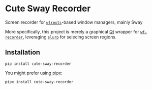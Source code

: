 # Cute Sway Recorder

Screen recorder for [`wlroots`](https://github.com/swaywm/wlroots)-based window managers, mainly Sway

More specifically, this project is merely a graphical [Qt](https://www.qt.io/) wrapper for
[`wf-recorder`](https://github.com/ammen99/wf-recorder), leveraging
[`slurp`](https://github.com/emersion/slurp) for selecing screen regions.

## Installation
``` shell
pip install cute-sway-recorder
```

You might prefer using [pipx](https://pypa.github.io/pipx/):
``` shell
pipx install cute-sway-recorder
```
